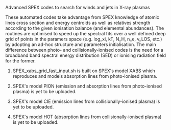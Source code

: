 Advanced SPEX codes to search for winds and jets in X-ray plasmas

These automated codes take advantage from SPEX knowledge of atomic lines cross section and energy centroids as well as relatives strength according to the given ionisation balance (and elemental abundances). The routines are optimised to speed up the spectral fits over a well defined deep grid of points in the paramers space (e.g. log_xi, kT, N_H, n_e, v_LOS, etc.) by adopting an ad-hoc structure and parameters initialisation. The main difference between photo- and collisionally-ionised codes is the need for a broadband band spectral energy distribution (SED) or ionising radiation field for the former.

1) SPEX_xabs_grid_fast_input.sh is built on SPEX's model XABS which reproduces and models absorption lines from photo-ionised plasma.

2) SPEX's model PION (emission and absorption lines from photo-ionised plasma) is yet to be uploaded.

3) SPEX's model CIE (emission lines from collisionally-ionised plasma) is yet to be uploaded.

4) SPEX's model HOT (absorption lines from collisionally-ionised plasma) is yet to be uploaded.


